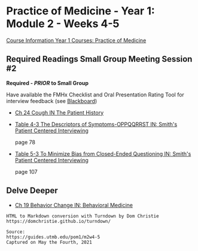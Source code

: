# Practice of Medicine - Year 1: Module 2 - Weeks 4-5

[Course Information Year 1 Courses: Practice of Medicine](/usmle/pom1/course-information.md)

## Required Readings Small Group Meeting Session #2

**Required - _PRIOR_ to Small Group**

Have available the FMHx Checklist and Oral Presentation Rating Tool for interview feedback (see [Blackboard](https://utmb.blackboard.com/webapps/blackboard/content/launchLink.jsp?course_id=_14555_1&toc_id=_167566_1&mode=cpview&mode=reset&courseTocLabel=COURSE_DEFAULT.BulletinBoard.MODULE.label))

*   [Ch 24 Cough IN The Patient History](http://libux.utmb.edu/login?url=http://accessmedicine.mhmedical.com/content.aspx?bookid=500&sectionid=41026570)
    
*   [Table 4-3 The Descriptors of Symptoms-OPPQQRRST IN: Smith's Patient Centered Interviewing](http://libux.utmb.edu/login?url=https://accessmedicine.mhmedical.com/ViewLarge.aspx?figid=194189856&gbosContainerID=0&gbosid=0&groupID=0&sectionId=193676303)
    
    page 78
    
*   [Table 5-3 To Minimize Bias from Closed-Ended Questioning IN: Smith's Patient Centered Interviewing](http://libux.utmb.edu/login?url=https://accessmedicine.mhmedical.com/ViewLarge.aspx?figid=194189979&gbosContainerID=0&gbosid=0&groupID=0&sectionId=193676388)
    
    page 107
    

## Delve Deeper

*   [Ch 19 Behavior Change IN: Behavioral Medicine](http://libux.utmb.edu/login?url=https://accessmedicine.mhmedical.com/content.aspx?bookid=2747&sectionid=230249996)

```
HTML to Markdown conversion with Turndown by Dom Christie
https://domchristie.github.io/turndown/

Source:
https://guides.utmb.edu/pom1/m2w4-5
Captured on May the Fourth, 2021
```
